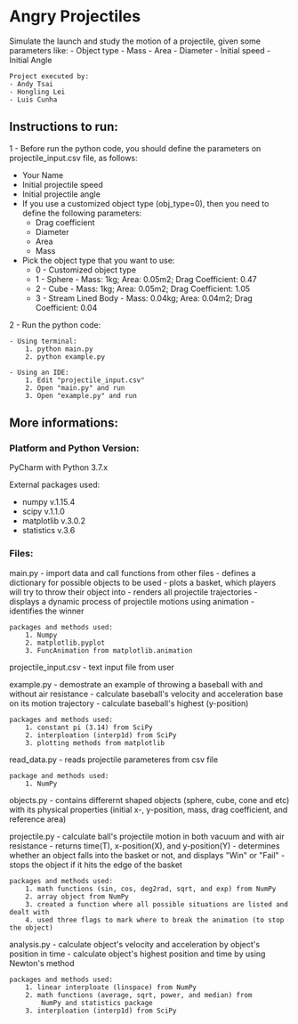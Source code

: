 # Angry Projectiles

Simulate the launch and study the motion of a projectile, given some parameters like:
    - Object type
    - Mass
    - Area
    - Diameter
    - Initial speed
    - Initial Angle

    Project executed by:
    - Andy Tsai
    - Hongling Lei
    - Luis Cunha


## Instructions to run:

1 - Before run the python code, you should define the parameters on projectile_input.csv file, as follows:
 - Your Name
 - Initial projectile speed
 - Initial projectile angle
 - If you use a customized object type (obj_type=0), then you need to define the following parameters:
 	- Drag coefficient
 	- Diameter
 	- Area
 	- Mass
 - Pick the object type that you want to use:
 	- 0 - Customized object type
 	- 1 - Sphere - Mass: 1kg; Area: 0.05m2; Drag Coefficient: 0.47
 	- 2 - Cube - Mass: 1kg; Area: 0.05m2; Drag Coefficient: 1.05
 	- 3 - Stream Lined Body - Mass: 0.04kg; Area: 0.04m2; Drag Coefficient: 0.04

2 - Run the python code:

	- Using terminal:
		1. python main.py
		2. python example.py

 	- Using an IDE:
		1. Edit "projectile_input.csv"
		2. Open "main.py" and run
		3. Open "example.py" and run

## More informations:

### Platform and Python Version:
PyCharm with Python 3.7.x

External packages used:
 - numpy v.1.15.4
 - scipy v.1.1.0
 - matplotlib v.3.0.2
 - statistics v.3.6

### Files:
main.py
	- import data and call functions from other files
	- defines a dictionary for possible objects to be used
	- plots a basket, which players will try to throw their object into
	- renders all projectile trajectories 
	- displays a dynamic process of projectile motions using animation
	- identifies the winner

	packages and methods used:
		1. Numpy
		2. matplotlib.pyplot
		3. FuncAnimation from matplotlib.animation

projectile_input.csv
	- text input file from user

example.py
	- demostrate an example of throwing a baseball with and without air resistance
	- calculate baseball's velocity and acceleration base on its motion trajectory
	- calculate baseball's highest (y-position)

	packages and methods used:
		1. constant pi (3.14) from SciPy
		2. interploation (interp1d) from SciPy
		3. plotting methods from matplotlib

read_data.py
	- reads projectile parameteres from csv file
	
	package and methods used:
		1. NumPy

objects.py
	- contains differernt shaped objects (sphere, cube, cone and etc) with its
		physical properties (initial x-, y-position, mass, drag coefficient, 
		and reference area)
	
projectile.py
	- calculate ball's projectile motion in both vacuum and with air resistance
	- returns time(T), x-position(X), and y-position(Y)
	- determines whether an object falls into the basket or not, and displays "Win" or "Fail"
	- stops the object if it hits the edge of the basket
	
	packages and methods used:
		1. math functions (sin, cos, deg2rad, sqrt, and exp) from NumPy
		2. array object from NumPy
		3. created a function where all possible situations are listed and dealt with
		4. used three flags to mark where to break the animation (to stop the object)
		
analysis.py
	- calculate object's velocity and acceleration by object's position in time
	- calculate object's highest position and time by using Newton's method
	
	packages and methods used:
		1. linear interploate (linspace) from NumPy
		2. math functions (average, sqrt, power, and median) from 
			NumPy and statistics package
		3. interploation (interp1d) from SciPy